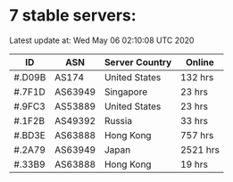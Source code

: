 # 7 stable servers:

Latest update at: Wed May 06 02:10:08 UTC 2020

| ID | ASN | Server Country | Online |
| -- | --- | -------------- | ------ |
| #.D09B | AS174 | United States | 132 hrs |
| #.7F1D | AS63949 | Singapore | 23 hrs |
| #.9FC3 | AS53889 | United States | 23 hrs |
| #.1F2B | AS49392 | Russia | 33 hrs |
| #.BD3E | AS63888 | Hong Kong | 757 hrs |
| #.2A79 | AS63949 | Japan | 2521 hrs |
| #.33B9 | AS63888 | Hong Kong | 19 hrs |

